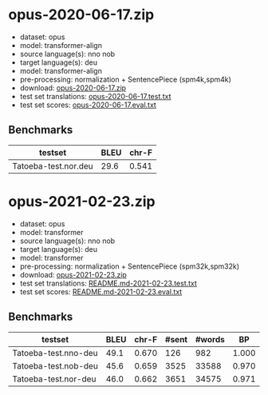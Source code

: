 # opus-2020-06-17.zip

* dataset: opus
* model: transformer-align
* source language(s): nno nob
* target language(s): deu
* model: transformer-align
* pre-processing: normalization + SentencePiece (spm4k,spm4k)
* download: [opus-2020-06-17.zip](https://object.pouta.csc.fi/Tatoeba-MT-models/nor-deu/opus-2020-06-17.zip)
* test set translations: [opus-2020-06-17.test.txt](https://object.pouta.csc.fi/Tatoeba-MT-models/nor-deu/opus-2020-06-17.test.txt)
* test set scores: [opus-2020-06-17.eval.txt](https://object.pouta.csc.fi/Tatoeba-MT-models/nor-deu/opus-2020-06-17.eval.txt)

## Benchmarks

| testset               | BLEU  | chr-F |
|-----------------------|-------|-------|
| Tatoeba-test.nor.deu 	| 29.6 	| 0.541 |



# opus-2021-02-23.zip

* dataset: opus
* model: transformer
* source language(s): nno nob
* target language(s): deu
* model: transformer
* pre-processing: normalization + SentencePiece (spm32k,spm32k)
* download: [opus-2021-02-23.zip](https://object.pouta.csc.fi/Tatoeba-MT-models/nor-deu/opus-2021-02-23.zip)
* test set translations: [README.md-2021-02-23.test.txt](https://object.pouta.csc.fi/Tatoeba-MT-models/nor-deu/README.md-2021-02-23.test.txt)
* test set scores: [README.md-2021-02-23.eval.txt](https://object.pouta.csc.fi/Tatoeba-MT-models/nor-deu/README.md-2021-02-23.eval.txt)

## Benchmarks

| testset | BLEU  | chr-F | #sent | #words | BP |
|---------|-------|-------|-------|--------|----|
| Tatoeba-test.nno-deu 	| 49.1 	| 0.670 	| 126 	| 982 	| 1.000 |
| Tatoeba-test.nob-deu 	| 45.6 	| 0.659 	| 3525 	| 33588 	| 0.970 |
| Tatoeba-test.nor-deu 	| 46.0 	| 0.662 	| 3651 	| 34575 	| 0.971 |

